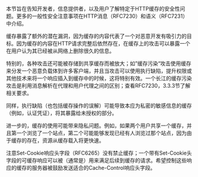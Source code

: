 本节旨在告知开发者，信息提供者，以及用户了解特定于HTTP缓存的安全性问题。更多的一般性安全注意事项在HTTP消息（RFC7230）和语义（RFC7231）中介绍。

缓存暴露了额外的潜在漏洞，因为缓存的内容代表了一个对恶意开发有吸引力的目标。因为缓存的内容在HTTP请求完整后依然存在，在缓存上的攻击可以暴露一个在用户认为其已经被从网络上删除很久的信息。

特别的，各种攻击还可能被存储到共享缓存而被放大；如”缓存污染“攻击使用缓存来分发一个恶意负载体到许多客户端，并且当攻击可以使用执行缺陷，提升权限或其他技术来将一个响应插入到缓存中的时候，这将特别有效。一个长江的缓存污染攻击是利用消息解析在代理和用户代理之间的区别；查看RFC7230，3.3.3节了解相关要求。

同样，执行缺陷（也包括缓存操作的误解）可能导致本应为私密的敏感信息的缓存（例如，认证凭证），将其暴露给未授权的部分。

进一步的，缓存的使用可能带来隐私问题。例如，如果两个用户共享一个缓存，并且第一个浏览了一个站点，第二个可能能够发现已经有人浏览过那个站点，因为由于缓存的存在，资源从缓存载入将更快速。

注意Set-Cookie响应头字段（RFC6265）没有禁止缓存；一个带有Set-Cookie头字段的可缓存响应可以被（通常是）用来满足后续到缓存的请求。希望控制这些响应的缓存的服务器被鼓励发送适合的Cache-Control响应头字段。


